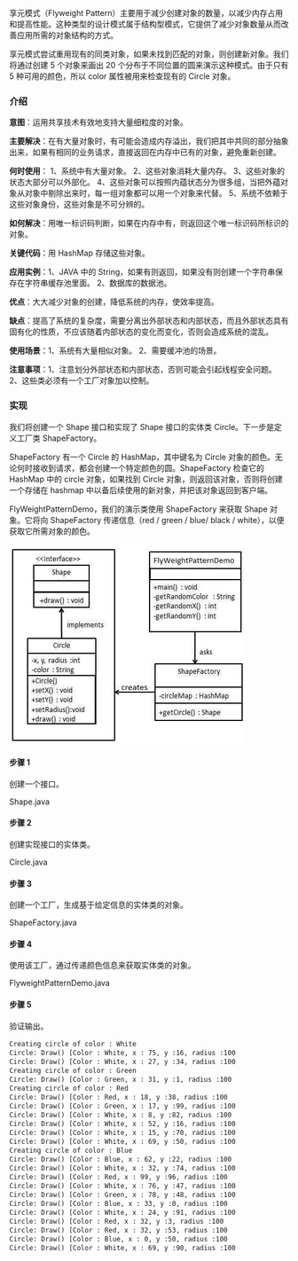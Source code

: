 享元模式（Flyweight Pattern）主要用于减少创建对象的数量，以减少内存占用和提高性能。这种类型的设计模式属于结构型模式，它提供了减少对象数量从而改善应用所需的对象结构的方式。

享元模式尝试重用现有的同类对象，如果未找到匹配的对象，则创建新对象。我们将通过创建 5 个对象来画出 20 个分布于不同位置的圆来演示这种模式。由于只有 5 种可用的颜色，所以 color 属性被用来检查现有的 Circle 对象。

### 介绍

**意图**：运用共享技术有效地支持大量细粒度的对象。

**主要解决**：在有大量对象时，有可能会造成内存溢出，我们把其中共同的部分抽象出来，如果有相同的业务请求，直接返回在内存中已有的对象，避免重新创建。

**何时使用**： 1、系统中有大量对象。 2、这些对象消耗大量内存。 3、这些对象的状态大部分可以外部化。 4、这些对象可以按照内蕴状态分为很多组，当把外蕴对象从对象中剔除出来时，每一组对象都可以用一个对象来代替。 5、系统不依赖于这些对象身份，这些对象是不可分辨的。

**如何解决**：用唯一标识码判断，如果在内存中有，则返回这个唯一标识码所标识的对象。

**关键代码**：用 HashMap 存储这些对象。

**应用实例**：1、JAVA 中的 String，如果有则返回，如果没有则创建一个字符串保存在字符串缓存池里面。 2、数据库的数据池。

**优点**：大大减少对象的创建，降低系统的内存，使效率提高。

**缺点**：提高了系统的复杂度，需要分离出外部状态和内部状态，而且外部状态具有固有化的性质，不应该随着内部状态的变化而变化，否则会造成系统的混乱。

**使用场景**：1、系统有大量相似对象。 2、需要缓冲池的场景。

**注意事项**：1、注意划分外部状态和内部状态，否则可能会引起线程安全问题。 2、这些类必须有一个工厂对象加以控制。

### 实现

我们将创建一个 Shape 接口和实现了 Shape 接口的实体类 Circle。下一步是定义工厂类 ShapeFactory。

ShapeFactory 有一个 Circle 的 HashMap，其中键名为 Circle 对象的颜色。无论何时接收到请求，都会创建一个特定颜色的圆。ShapeFactory 检查它的 HashMap 中的 circle 对象，如果找到 Circle 对象，则返回该对象，否则将创建一个存储在 hashmap 中以备后续使用的新对象，并把该对象返回到客户端。

FlyWeightPatternDemo，我们的演示类使用 ShapeFactory 来获取 Shape 对象。它将向 ShapeFactory 传递信息（red / green / blue/ black / white），以便获取它所需对象的颜色。

![](https://github.com/RonCantWriteCode/DesignPattern/blob/main/src/main/resources/image/flyweightpattern.jpg)

#### 步骤 1

创建一个接口。

Shape.java

#### 步骤 2

创建实现接口的实体类。

Circle.java

#### 步骤 3

创建一个工厂，生成基于给定信息的实体类的对象。

ShapeFactory.java

#### 步骤 4

使用该工厂，通过传递颜色信息来获取实体类的对象。

FlyweightPatternDemo.java

#### 步骤 5

验证输出。

```
Creating circle of color : White
Circle: Draw() [Color : White, x : 75, y :16, radius :100
Circle: Draw() [Color : White, x : 27, y :34, radius :100
Creating circle of color : Green
Circle: Draw() [Color : Green, x : 31, y :1, radius :100
Creating circle of color : Red
Circle: Draw() [Color : Red, x : 18, y :38, radius :100
Circle: Draw() [Color : Green, x : 17, y :99, radius :100
Circle: Draw() [Color : White, x : 8, y :82, radius :100
Circle: Draw() [Color : White, x : 52, y :16, radius :100
Circle: Draw() [Color : White, x : 15, y :70, radius :100
Circle: Draw() [Color : White, x : 69, y :50, radius :100
Creating circle of color : Blue
Circle: Draw() [Color : Blue, x : 62, y :22, radius :100
Circle: Draw() [Color : White, x : 32, y :74, radius :100
Circle: Draw() [Color : Red, x : 99, y :96, radius :100
Circle: Draw() [Color : White, x : 76, y :47, radius :100
Circle: Draw() [Color : Green, x : 78, y :48, radius :100
Circle: Draw() [Color : Blue, x : 33, y :0, radius :100
Circle: Draw() [Color : White, x : 24, y :91, radius :100
Circle: Draw() [Color : Red, x : 32, y :3, radius :100
Circle: Draw() [Color : Red, x : 32, y :53, radius :100
Circle: Draw() [Color : Blue, x : 0, y :50, radius :100
Circle: Draw() [Color : White, x : 69, y :90, radius :100
```
